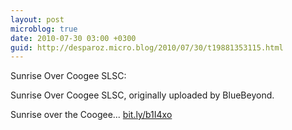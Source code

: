 ```yaml
---
layout: post
microblog: true
date: 2010-07-30 03:00 +0300
guid: http://desparoz.micro.blog/2010/07/30/t19881353115.html
---
```

Sunrise Over Coogee SLSC: 

Sunrise Over Coogee SLSC, originally uploaded by BlueBeyond.

Sunrise over the Coogee... [bit.ly/b1I4xo](http://bit.ly/b1I4xo)
